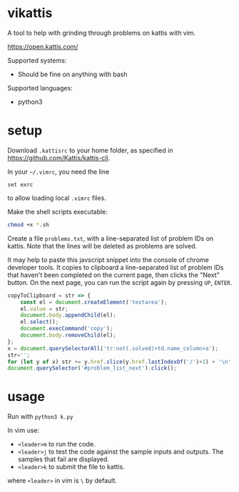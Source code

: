 # vikattis
A tool to help with grinding through problems on kattis with vim.

https://open.kattis.com/

Supported systems:
- Should be fine on anything with bash

Supported languages:
- python3


# setup
Download `.kattisrc` to your home folder, as specified in https://github.com/Kattis/kattis-cli.

In your `~/.vimrc`, you need the line
```vim script
set exrc
```
to allow loading local `.vimrc` files.

Make the shell scripts executable:
```bash
chmod +x *.sh
```

Create a file `problems.txt`, with a line-separated list of problem IDs on kattis.
Note that the lines will be deleted as problems are solved.

It may help to paste this javscript snippet into the console of chrome developer tools. It copies to clipboard a
line-separated list of problem IDs that haven't been completed on the current page, then clicks the
"Next" button. On the next page, you can run the script again by pressing `UP`, `ENTER`.

```javascript
copyToClipboard = str => {
    const el = document.createElement('textarea');
    el.value = str;
    document.body.appendChild(el);
    el.select();
    document.execCommand('copy');
    document.body.removeChild(el);
};
x = document.querySelectorAll('tr:not(.solved)>td.name_column>a');
str='';
for (let y of x) str += y.href.slice(y.href.lastIndexOf('/')+1) + '\n'; copyToClipboard(str);
document.querySelector('#problem_list_next').click();
```

# usage
Run with `python3 k.py`

In vim use:
- `<leader>m` to run the code.
- `<leader>j` to test the code against the sample inputs and outputs. The samples that fail are displayed.
- `<leader>k` to submit the file to kattis.

where `<leader>` in vim is `\` by default.

